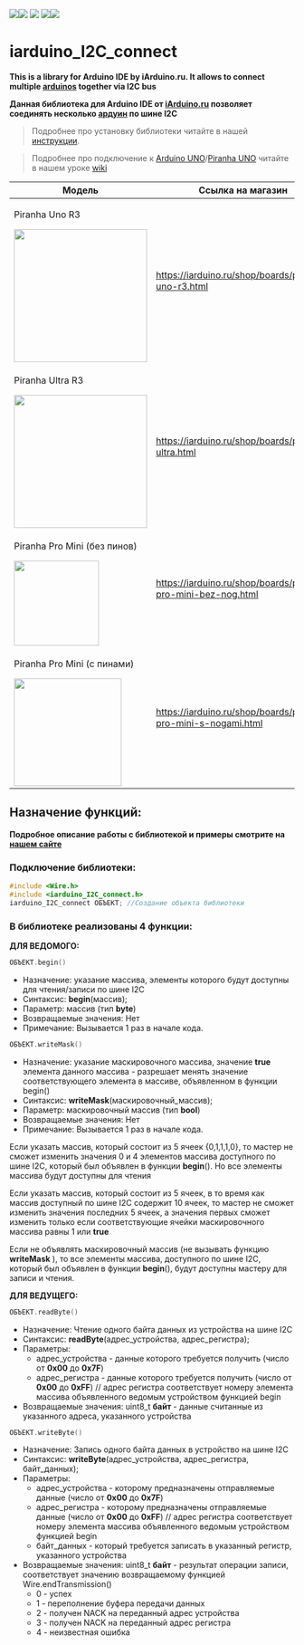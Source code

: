 [![](https://iarduino.ru/img/logo.svg)](https://iarduino.ru)[![](https://wiki.iarduino.ru/img/git-shop.svg?3)](https://iarduino.ru) [![](https://wiki.iarduino.ru/img/git-wiki.svg?2)](https://wiki.iarduino.ru) [![](https://wiki.iarduino.ru/img/git-lesson.svg?2)](https://lesson.iarduino.ru)[![](https://wiki.iarduino.ru/img/git-forum.svg?2)](http://forum.trema.ru)

# iarduino\_I2C\_connect

**This is a library for Arduino IDE by iArduino.ru. It allows to connect multiple [arduinos](https://iarduino.ru/shop/boards/Arduino/) together via I2C bus**

**Данная библиотека для Arduino IDE от [iArduino.ru](https://iarduino.ru) позволяет соединять несколько [ардуин](https://iarduino.ru/shop/boards/Arduino/) по шине I2C**

> Подробнее про установку библиотеки читайте в нашей [инструкции](https://wiki.iarduino.ru/page/Installing_libraries/).

> Подробнее про подключение к [Arduino UNO](https://iarduino.ru/shop/boards/arduino-uno-r3.html)/[Piranha UNO](https://iarduino.ru/shop/boards/piranha-uno-r3.html) читайте в нашем уроке [wiki](https://lesson.iarduino.ru/page/urok-26-3-soedinyaem-dve-arduino-po-shine-i2c/)


| Модель | Ссылка на магазин |
|---|---|
| <p>Piranha Uno R3</p> <img src="https://wiki.iarduino.ru/img/resources/973/973.svg" width="235px"></img>| https://iarduino.ru/shop/boards/piranha-uno-r3.html |
| <p>Piranha Ultra R3</p> <img src="https://wiki.iarduino.ru/img/resources/1181/1181.svg" width="235px"></img>| https://iarduino.ru/shop/boards/piranha-ultra.html |
| <p>Piranha Pro Mini (без пинов)</p> <img src="https://wiki.iarduino.ru/img/resources/1099/1099.svg" width="150px"></img>| https://iarduino.ru/shop/boards/piranha-pro-mini-bez-nog.html |
| <p>Piranha Pro Mini (с пинами)</p> <img src="https://wiki.iarduino.ru/img/resources/1098/1098.svg" width="190px"></img>| https://iarduino.ru/shop/boards/piranha-pro-mini-s-nogami.html |


## Назначение функций:

**Подробное описание работы с библиотекой и примеры смотрите на [нашем сайте](https://lesson.iarduino.ru/page/urok-26-3-soedinyaem-dve-arduino-po-shine-i2c/)**

### Подключение библиотеки:

```C++
#include <Wire.h>
#include <iarduino_I2C_connect.h>
iarduino_I2C_connect ОБЪЕКТ; //Создание объекта библиотеки
```
### В библиотеке реализованы 4 функции:

**ДЛЯ ВЕДОМОГО:**

```C++
ОБЪЕКТ.begin()
```

- Назначение: указание массива, элементы которого будут доступны для чтения/записи по шине I2C
- Синтаксис: **begin**(массив);
- Параметр: массив (тип **byte**)
- Возвращаемые значения: Нет
- Примечание: Вызывается 1 раз в начале кода.

```C++
ОБЪЕКТ.writeMask()
```

- Назначение: указание маскировочного массива, значение **true** элемента данного массива - разрешает менять значение соответствующего элемента в массиве, объявленном в функции begin()
- Синтаксис: **writeMask**(маскировочный\_массив);
- Параметр: маскировочный массив (тип **bool**)
- Возвращаемые значения: Нет
- Примечание: Вызывается 1 раз в начале кода.

Если указать массив, который состоит из 5 ячеек {0,1,1,1,0}, то мастер не сможет изменить значения 0 и 4 элементов массива доступного по шине I2C, который был объявлен в функции **begin**(). Но все элементы массива будут доступны для чтения

Если указать массив, который состоит из 5 ячеек, в то время как массив доступный по шине I2C содержит 10 ячеек, то мастер не сможет изменить значения последних 5 ячеек, а значения первых сможет изменить только если соответствующие ячейки маскировочного массива равны 1 или **true**

Если не объявлять маскировочный массив (не вызывать функцию **writeMask** ), то все элементы массива, доступного по шине I2C, который был объявлен в функции **begin**(), будут доступны мастеру для записи и чтения.

**ДЛЯ ВЕДУЩЕГО:**

```C++
ОБЪЕКТ.readByte()
```

- Назначение: Чтение одного байта данных из устройства на шине I2C
- Синтаксис: **readByte**(адрес\_устройства, адрес\_регистра);
- Параметры: 
  - адрес\_устройства - данные которого требуется получить (число от **0x00** до **0x7F**)
  - адрес\_регистра - данные которого требуется получить (число от **0x00** до **0xFF**) // адрес регистра соответствует номеру элемента массива объявленного ведомым устройством функцией begin
- Возвращаемые значения: uint8\_t **байт** - данные считанные из указанного адреса, указанного устройства

```C++
ОБЪЕКТ.writeByte()
```

- Назначение: Запись одного байта данных в устройство на шине I2C
- Синтаксис: **writeByte**(адрес\_устройства, адрес\_регистра, байт\_данных);
- Параметры: 
  - адрес\_устройства - которому предназначены отправляемые данные (число от **0x00** до **0x7F**)
  - адрес\_регистра - которому предназначены отправляемые данные (число от **0x00** до **0xFF**) // адрес регистра соответствует номеру элемента массива объявленного ведомым устройством функцией begin
  - байт\_данных - который требуется записать в указанный регистр, указанного устройства
- Возвращаемые значения: uint8\_t **байт** - результат операции записи, соответствует значению возвращаемому функцией Wire.endTransmission()
  - 0 - успех
  - 1 - переполнение буфера передачи данных
  - 2 - получен NACK на переданный адрес устройства
  - 3 - получен NACK на переданный адрес регистра
  - 4 - неизвестная ошибка
